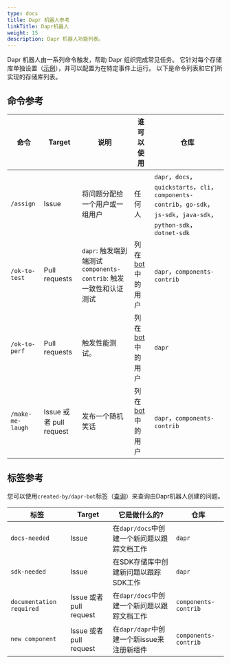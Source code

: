```yaml
---
type: docs
title: Dapr 机器人参考
linkTitle: Dapr机器人
weight: 15
description: Dapr 机器人功能列表。
---
```


Dapr 机器人由一系列命令触发，帮助 Dapr 组织完成常见任务。 它针对每个存储库单独设置（[示例](https://github.com/dapr/dapr/blob/master/.github/workflows/dapr-bot.yml)），并可以配置为在特定事件上运行。 以下是命令列表和它们所实现的存储库列表。

## 命令参考

| 命令               | Target                | 说明                                                     | 谁可以使用                                                                             | 仓库                                                                                                            |
| ---------------- | --------------------- | ------------------------------------------------------ | --------------------------------------------------------------------------------- | ------------------------------------------------------------------------------------------------------------- |
| `/assign`        | Issue                 | 将问题分配给一个用户或一组用户                                        | 任何人                                                                               | `dapr`，`docs`，`quickstarts`，`cli`，`components-contrib`，`go-sdk`，`js-sdk`，`java-sdk`，`python-sdk`，`dotnet-sdk` |
| `/ok-to-test`    | Pull requests         | `dapr`: 触发端到端测试 <br/> `components-contrib`: 触发一致性和认证测试 | 列在[bot](https://github.com/dapr/dapr/blob/master/.github/scripts/dapr_bot.js)中的用户 | `dapr`，`components-contrib`                                                                                   |
| `/ok-to-perf`    | Pull requests         | 触发性能测试。                                                | 列在[bot](https://github.com/dapr/dapr/blob/master/.github/scripts/dapr_bot.js)中的用户 | `dapr`                                                                                                        |
| `/make-me-laugh` | Issue 或者 pull request | 发布一个随机笑话                                               | 列在[bot](https://github.com/dapr/dapr/blob/master/.github/scripts/dapr_bot.js)中的用户 | `dapr`，`components-contrib`                                                                                   |

## 标签参考

您可以使用`created-by/dapr-bot`标签（[查询](https://github.com/search?q=org%3Adapr%20is%3Aissue%20label%3Acreated-by%2Fdapr-bot%20\&type=issues)）来查询由Dapr机器人创建的问题。

| 标签                       | Target                | 它是做什么的?                       | 仓库                   |
| ------------------------ | --------------------- | ----------------------------- | -------------------- |
| `docs-needed`            | Issue                 | 在`dapr/docs`中创建一个新问题以跟踪文档工作   | `dapr`               |
| `sdk-needed`             | Issue                 | 在SDK存储库中创建新问题以跟踪SDK工作         | `dapr`               |
| `documentation required` | Issue 或者 pull request | 在`dapr/docs`中创建一个新问题以跟踪文档工作   | `components-contrib` |
| `new component`          | Issue 或者 pull request | 在`dapr/dapr`中创建一个新issue来注册新组件 | `components-contrib` |
